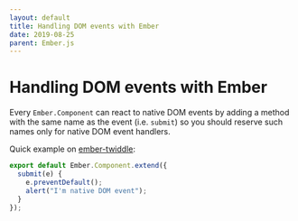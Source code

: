 ```yaml
---
layout: default
title: Handling DOM events with Ember
date: 2019-08-25
parent: Ember.js
---
```


# Handling DOM events with Ember

Every `Ember.Component` can react to native DOM events by adding a method with the same name as the event (i.e.
`submit`) so you should reserve such names only for native DOM event handlers.

Quick example on [ember-twiddle](https://ember-twiddle.com/053b1438432059552d0d3a3973f5064d):

```javascript
export default Ember.Component.extend({
  submit(e) {
    e.preventDefault();
    alert("I'm native DOM event");
  }
});
```
